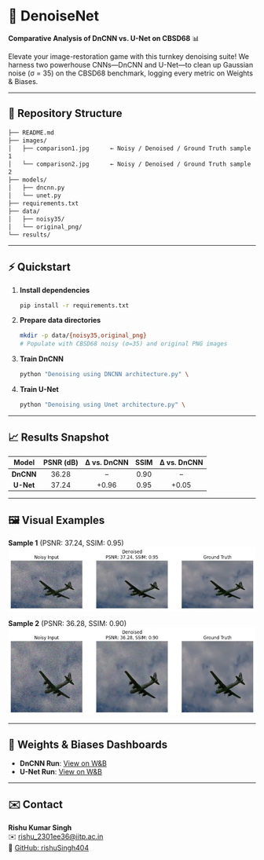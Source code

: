 # 🚀 DenoiseNet

**Comparative Analysis of DnCNN vs. U-Net on CBSD68** 📊

Elevate your image-restoration game with this turnkey denoising suite! We harness two powerhouse CNNs—DnCNN and U-Net—to clean up Gaussian noise (σ = 35) on the CBSD68 benchmark, logging every metric on Weights & Biases.

---

## 📁 Repository Structure

```
├── README.md                                 
├── images/
│   ├── comparison1.jpg      ← Noisy / Denoised / Ground Truth sample 1
│   └── comparison2.jpg      ← Noisy / Denoised / Ground Truth sample 2
├── models/
│   ├── dncnn.py                              
│   └── unet.py                                                      
├── requirements.txt                          
├── data/
│   ├── noisy35/                              
│   └── original_png/                         
└── results/                                  
```
---

## ⚡ Quickstart

1. **Install dependencies**  
   ```bash
   pip install -r requirements.txt
   ```

2. **Prepare data directories**  
   ```bash
   mkdir -p data/{noisy35,original_png}
   # Populate with CBSD68 noisy (σ=35) and original PNG images
   ```

3. **Train DnCNN**  
   ```bash
   python "Denoising using DNCNN architecture.py" \
   ```

4. **Train U-Net**  
   ```bash
   python "Denoising using Unet architecture.py" \
   ```

---

## 📈 Results Snapshot

| Model  | PSNR (dB) | Δ vs. DnCNN | SSIM | Δ vs. DnCNN |
|:------:|:---------:|:-----------:|:----:|:-----------:|
| **DnCNN** | 36.28   | –           | 0.90 | –           |
| **U-Net** | 37.24   | +0.96       | 0.95 | +0.05       |

---

## 🖼️ Visual Examples

**Sample 1** (PSNR: 37.24, SSIM: 0.95)  
![Noisy / Denoised / Ground Truth (Sample 1)](./results/UNet.jpg)

**Sample 2** (PSNR: 36.28, SSIM: 0.90)  
![Noisy / Denoised / Ground Truth (Sample 2)](./results/DnCNN.jpg)

---

## 🔗 Weights & Biases Dashboards

- **DnCNN Run**: [View on W&B]([https://wandb.ai/ashishsingh73178-indian-institute-of-technology-patna/DnCNN-Image-Denoising](https://wandb.ai/ashishsingh73178-indian-institute-of-technology-patna/DnCNN-Image-Denoising/reports/DnCNN--VmlldzoxMjA3NzEyOQ?accessToken=mdnrgwjue2nhqkyvozesj8own5d9fzpu1h6cjrlzj6kzxn3rbr73anv5cb9v2nok))  
- **U-Net Run**: [View on W&B]([https://wandb.ai/ashishsingh73178-indian-institute-of-technology-patna/1e98v1nx](https://api.wandb.ai/links/ashishsingh73178-indian-institute-of-technology-patna/1e98v1nx))

---

## ✉️ Contact

**Rishu Kumar Singh**  
✉️ rishu_2301ee36@iitp.ac.in  
🔗 [GitHub: rishuSingh404](https://github.com/rishuSingh404)
```

